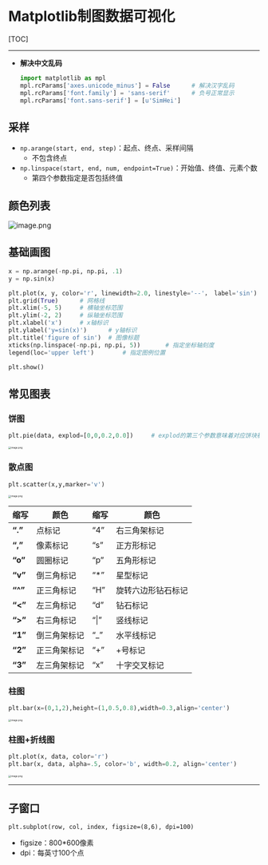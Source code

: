 # Matplotlib制图数据可视化

[TOC]

------

- **解决中文乱码**

  ```python
  import matplotlib as mpl
  mpl.rcParams['axes.unicode_minus'] = False      # 解决汉字乱码
  mpl.rcParams['font.family'] = 'sans-serif'      # 负号正常显示
  mpl.rcParams['font.sans-serif'] = [u'SimHei']
  ```

## 采样

- `np.arange(start, end, step)`：起点、终点、采样间隔
  - 不包含终点
- `np.linspace(start, end, num, endpoint=True)`：开始值、终值、元素个数
  - 第四个参数指定是否包括终值

## 颜色列表

![image.png](https://upload-images.jianshu.io/upload_images/12014150-c28639a671f3482a.png?imageMogr2/auto-orient/strip%7CimageView2/2/w/1240)

## 基础画图

```python
x = np.arange(-np.pi, np.pi, .1)
y = np.sin(x)

plt.plot(x, y, color='r', linewidth=2.0, linestyle='--'， label='sin')
plt.grid(True)		# 网格线
plt.xlim(-5, 5)		# 横轴坐标范围
plt.ylim(-2, 2)		# 纵轴坐标范围
plt.xlabel('x')		# x轴标识
plt.ylabel('y=sin(x)')		# y轴标识
plt.title('figure of sin')	# 图像标题
xticks(np.linspace(-np.pi, np.pi, 5))		# 指定坐标轴刻度
legend(loc='upper left')		# 指定图例位置

plt.show()
```

## 常见图表

### 饼图

```python
plt.pie(data, explod=[0,0,0.2,0.0])		# explod的第三个参数意味着对应饼块被抛出饼
```

<img src="https://upload-images.jianshu.io/upload_images/12014150-2b56b3e1ea2d2a51.png?imageMogr2/auto-orient/strip%7CimageView2/2/w/1240" alt="image.png" style="zoom:33%;" />

### 散点图

```python
plt.scatter(x,y,marker='v')
```

<img src="https://upload-images.jianshu.io/upload_images/12014150-4cb157c8f33c3d38.png?imageMogr2/auto-orient/strip%7CimageView2/2/w/1240" alt="image.png" style="zoom:33%;" />

| **缩写** | **颜色**     | **缩写** | **颜色**           |
| -------- | ------------ | -------- | ------------------ |
| **“.”**  | 点标记       | “4”      | 右三角架标记       |
| **“,”**  | 像素标记     | “s”      | 正方形标记         |
| **“o”**  | 圆圈标记     | “p”      | 五角形标记         |
| **“v”**  | 倒三角标记   | “*”      | 星型标记           |
| **“^”**  | 正三角标记   | “H”      | 旋转六边形钻石标记 |
| **“<”**  | 左三角标记   | “d”      | 钻石标记           |
| **“>”**  | 右三角标记   | “\|”     | 竖线标记           |
| **“1”**  | 倒三角架标记 | “_”      | 水平线标记         |
| **“2”**  | 正三角架标记 | “+”      | +号标记            |
| **“3”**  | 左三角架标记 | “x”      | 十字交叉标记       |

### 柱图

```python
plt.bar(x=(0,1,2),height=(1,0.5,0.8),width=0.3,align='center')
```

<img src="https://upload-images.jianshu.io/upload_images/12014150-1053e661eb05528b.png?imageMogr2/auto-orient/strip%7CimageView2/2/w/1240" alt="image.png" style="zoom:33%;" />



### 柱图+折线图

```python
plt.plot(x, data, color='r')
plt.bar(x, data, alpha=.5, color='b', width=0.2, align='center')
```

<img src="https://upload-images.jianshu.io/upload_images/12014150-3792dc0ea8516f74.png?imageMogr2/auto-orient/strip%7CimageView2/2/w/1240" alt="image.png" style="zoom:33%;" />

------

## 子窗口

`plt.subplot(row, col, index, figsize=(8,6), dpi=100)`

- figsize：800\*600像素
- dpi：每英寸100个点